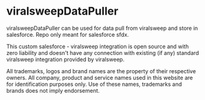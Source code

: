 # viralsweepDataPuller
viralsweepDataPuller can be used for data pull from viralsweep and store in salesforce. Repo only meant for salesforce sfdx.

This custom salesforce - viralsweep integration is open source and with zero liability and doesn't have any connection with existing (if any) standard viralsweep integration provided by viralsweep. 

All trademarks, logos and brand names are the property of their respective owners. All company, product and service names used in this website are for identification purposes only. Use of these names, trademarks and brands does not imply endorsement.

